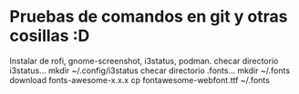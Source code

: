 # Pruebas de comandos en git y otras cosillas :D

Instalar de rofi, gnome-screenshot, i3status, podman.
checar directorio i3status...
	mkdir ~/.config/i3status
checar directorio .fonts...
	mkdir ~/.fonts
	download fonts-awesome-x.x.x
	cp fontawesome-webfont.ttf ~/.fonts

